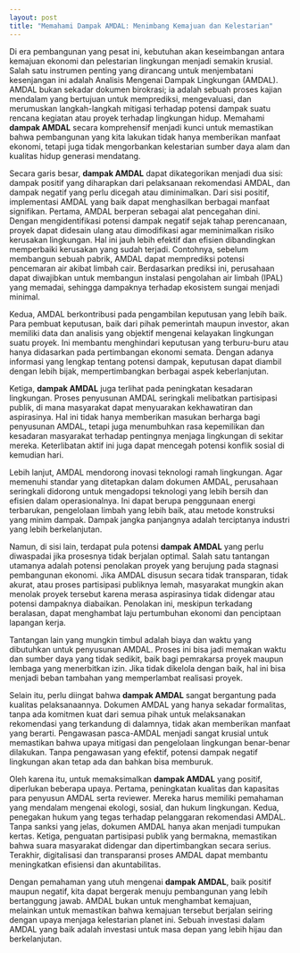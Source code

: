 ```yaml
---
layout: post
title: "Memahami Dampak AMDAL: Menimbang Kemajuan dan Kelestarian"
---
```


Di era pembangunan yang pesat ini, kebutuhan akan keseimbangan antara kemajuan ekonomi dan pelestarian lingkungan menjadi semakin krusial. Salah satu instrumen penting yang dirancang untuk menjembatani kesenjangan ini adalah Analisis Mengenai Dampak Lingkungan (AMDAL). AMDAL bukan sekadar dokumen birokrasi; ia adalah sebuah proses kajian mendalam yang bertujuan untuk memprediksi, mengevaluasi, dan merumuskan langkah-langkah mitigasi terhadap potensi dampak suatu rencana kegiatan atau proyek terhadap lingkungan hidup. Memahami **dampak AMDAL** secara komprehensif menjadi kunci untuk memastikan bahwa pembangunan yang kita lakukan tidak hanya memberikan manfaat ekonomi, tetapi juga tidak mengorbankan kelestarian sumber daya alam dan kualitas hidup generasi mendatang.

Secara garis besar, **dampak AMDAL** dapat dikategorikan menjadi dua sisi: dampak positif yang diharapkan dari pelaksanaan rekomendasi AMDAL, dan dampak negatif yang perlu dicegah atau diminimalkan. Dari sisi positif, implementasi AMDAL yang baik dapat menghasilkan berbagai manfaat signifikan. Pertama, AMDAL berperan sebagai alat pencegahan dini. Dengan mengidentifikasi potensi dampak negatif sejak tahap perencanaan, proyek dapat didesain ulang atau dimodifikasi agar meminimalkan risiko kerusakan lingkungan. Hal ini jauh lebih efektif dan efisien dibandingkan memperbaiki kerusakan yang sudah terjadi. Contohnya, sebelum membangun sebuah pabrik, AMDAL dapat memprediksi potensi pencemaran air akibat limbah cair. Berdasarkan prediksi ini, perusahaan dapat diwajibkan untuk membangun instalasi pengolahan air limbah (IPAL) yang memadai, sehingga dampaknya terhadap ekosistem sungai menjadi minimal.

Kedua, AMDAL berkontribusi pada pengambilan keputusan yang lebih baik. Para pembuat keputusan, baik dari pihak pemerintah maupun investor, akan memiliki data dan analisis yang objektif mengenai kelayakan lingkungan suatu proyek. Ini membantu menghindari keputusan yang terburu-buru atau hanya didasarkan pada pertimbangan ekonomi semata. Dengan adanya informasi yang lengkap tentang potensi dampak, keputusan dapat diambil dengan lebih bijak, mempertimbangkan berbagai aspek keberlanjutan.

Ketiga, **dampak AMDAL** juga terlihat pada peningkatan kesadaran lingkungan. Proses penyusunan AMDAL seringkali melibatkan partisipasi publik, di mana masyarakat dapat menyuarakan kekhawatiran dan aspirasinya. Hal ini tidak hanya memberikan masukan berharga bagi penyusunan AMDAL, tetapi juga menumbuhkan rasa kepemilikan dan kesadaran masyarakat terhadap pentingnya menjaga lingkungan di sekitar mereka. Keterlibatan aktif ini juga dapat mencegah potensi konflik sosial di kemudian hari.

Lebih lanjut, AMDAL mendorong inovasi teknologi ramah lingkungan. Agar memenuhi standar yang ditetapkan dalam dokumen AMDAL, perusahaan seringkali didorong untuk mengadopsi teknologi yang lebih bersih dan efisien dalam operasionalnya. Ini dapat berupa penggunaan energi terbarukan, pengelolaan limbah yang lebih baik, atau metode konstruksi yang minim dampak. Dampak jangka panjangnya adalah terciptanya industri yang lebih berkelanjutan.

Namun, di sisi lain, terdapat pula potensi **dampak AMDAL** yang perlu diwaspadai jika prosesnya tidak berjalan optimal. Salah satu tantangan utamanya adalah potensi penolakan proyek yang berujung pada stagnasi pembangunan ekonomi. Jika AMDAL disusun secara tidak transparan, tidak akurat, atau proses partisipasi publiknya lemah, masyarakat mungkin akan menolak proyek tersebut karena merasa aspirasinya tidak didengar atau potensi dampaknya diabaikan. Penolakan ini, meskipun terkadang beralasan, dapat menghambat laju pertumbuhan ekonomi dan penciptaan lapangan kerja.

Tantangan lain yang mungkin timbul adalah biaya dan waktu yang dibutuhkan untuk penyusunan AMDAL. Proses ini bisa jadi memakan waktu dan sumber daya yang tidak sedikit, baik bagi pemrakarsa proyek maupun lembaga yang menerbitkan izin. Jika tidak dikelola dengan baik, hal ini bisa menjadi beban tambahan yang memperlambat realisasi proyek.

Selain itu, perlu diingat bahwa **dampak AMDAL** sangat bergantung pada kualitas pelaksanaannya. Dokumen AMDAL yang hanya sekadar formalitas, tanpa ada komitmen kuat dari semua pihak untuk melaksanakan rekomendasi yang terkandung di dalamnya, tidak akan memberikan manfaat yang berarti. Pengawasan pasca-AMDAL menjadi sangat krusial untuk memastikan bahwa upaya mitigasi dan pengelolaan lingkungan benar-benar dilakukan. Tanpa pengawasan yang efektif, potensi dampak negatif lingkungan akan tetap ada dan bahkan bisa memburuk.

Oleh karena itu, untuk memaksimalkan **dampak AMDAL** yang positif, diperlukan beberapa upaya. Pertama, peningkatan kualitas dan kapasitas para penyusun AMDAL serta reviewer. Mereka harus memiliki pemahaman yang mendalam mengenai ekologi, sosial, dan hukum lingkungan. Kedua, penegakan hukum yang tegas terhadap pelanggaran rekomendasi AMDAL. Tanpa sanksi yang jelas, dokumen AMDAL hanya akan menjadi tumpukan kertas. Ketiga, penguatan partisipasi publik yang bermakna, memastikan bahwa suara masyarakat didengar dan dipertimbangkan secara serius. Terakhir, digitalisasi dan transparansi proses AMDAL dapat membantu meningkatkan efisiensi dan akuntabilitas.

Dengan pemahaman yang utuh mengenai **dampak AMDAL**, baik positif maupun negatif, kita dapat bergerak menuju pembangunan yang lebih bertanggung jawab. AMDAL bukan untuk menghambat kemajuan, melainkan untuk memastikan bahwa kemajuan tersebut berjalan seiring dengan upaya menjaga kelestarian planet ini. Sebuah investasi dalam AMDAL yang baik adalah investasi untuk masa depan yang lebih hijau dan berkelanjutan.
